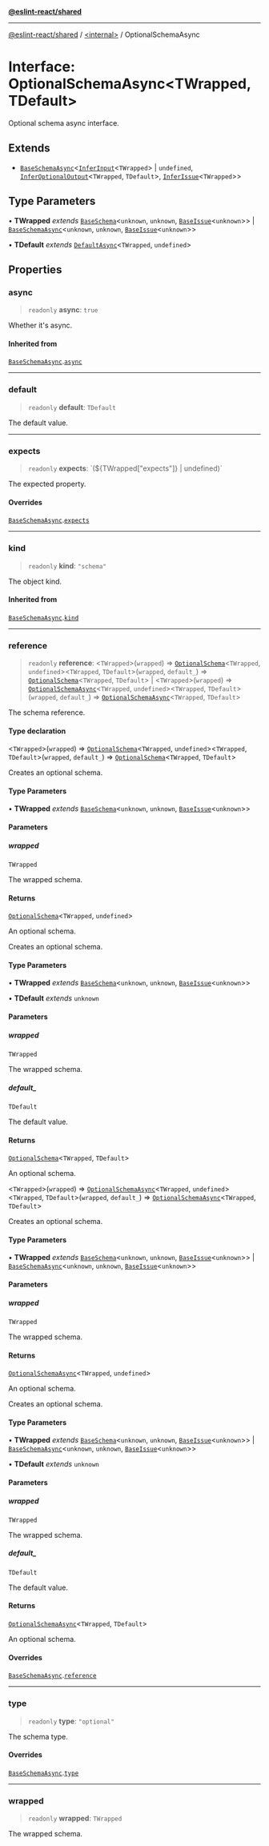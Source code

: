[**@eslint-react/shared**](../../README.md)

***

[@eslint-react/shared](../../README.md) / [\<internal\>](../README.md) / OptionalSchemaAsync

# Interface: OptionalSchemaAsync\<TWrapped, TDefault\>

Optional schema async interface.

## Extends

- [`BaseSchemaAsync`](BaseSchemaAsync.md)\<[`InferInput`](../type-aliases/InferInput.md)\<`TWrapped`\> \| `undefined`, [`InferOptionalOutput`](../type-aliases/InferOptionalOutput.md)\<`TWrapped`, `TDefault`\>, [`InferIssue`](../type-aliases/InferIssue.md)\<`TWrapped`\>\>

## Type Parameters

• **TWrapped** *extends* [`BaseSchema`](BaseSchema.md)\<`unknown`, `unknown`, [`BaseIssue`](BaseIssue.md)\<`unknown`\>\> \| [`BaseSchemaAsync`](BaseSchemaAsync.md)\<`unknown`, `unknown`, [`BaseIssue`](BaseIssue.md)\<`unknown`\>\>

• **TDefault** *extends* [`DefaultAsync`](../type-aliases/DefaultAsync.md)\<`TWrapped`, `undefined`\>

## Properties

### async

> `readonly` **async**: `true`

Whether it's async.

#### Inherited from

[`BaseSchemaAsync`](BaseSchemaAsync.md).[`async`](BaseSchemaAsync.md#async)

***

### default

> `readonly` **default**: `TDefault`

The default value.

***

### expects

> `readonly` **expects**: \`($\{TWrapped\["expects"\]\} \| undefined)\`

The expected property.

#### Overrides

[`BaseSchemaAsync`](BaseSchemaAsync.md).[`expects`](BaseSchemaAsync.md#expects)

***

### kind

> `readonly` **kind**: `"schema"`

The object kind.

#### Inherited from

[`BaseSchemaAsync`](BaseSchemaAsync.md).[`kind`](BaseSchemaAsync.md#kind)

***

### reference

> `readonly` **reference**: \<`TWrapped`\>(`wrapped`) => [`OptionalSchema`](OptionalSchema.md)\<`TWrapped`, `undefined`\>\<`TWrapped`, `TDefault`\>(`wrapped`, `default_`) => [`OptionalSchema`](OptionalSchema.md)\<`TWrapped`, `TDefault`\> \| \<`TWrapped`\>(`wrapped`) => [`OptionalSchemaAsync`](OptionalSchemaAsync.md)\<`TWrapped`, `undefined`\>\<`TWrapped`, `TDefault`\>(`wrapped`, `default_`) => [`OptionalSchemaAsync`](OptionalSchemaAsync.md)\<`TWrapped`, `TDefault`\>

The schema reference.

#### Type declaration

\<`TWrapped`\>(`wrapped`) => [`OptionalSchema`](OptionalSchema.md)\<`TWrapped`, `undefined`\>\<`TWrapped`, `TDefault`\>(`wrapped`, `default_`) => [`OptionalSchema`](OptionalSchema.md)\<`TWrapped`, `TDefault`\>

Creates an optional schema.

#### Type Parameters

• **TWrapped** *extends* [`BaseSchema`](BaseSchema.md)\<`unknown`, `unknown`, [`BaseIssue`](BaseIssue.md)\<`unknown`\>\>

#### Parameters

##### wrapped

`TWrapped`

The wrapped schema.

#### Returns

[`OptionalSchema`](OptionalSchema.md)\<`TWrapped`, `undefined`\>

An optional schema.

Creates an optional schema.

#### Type Parameters

• **TWrapped** *extends* [`BaseSchema`](BaseSchema.md)\<`unknown`, `unknown`, [`BaseIssue`](BaseIssue.md)\<`unknown`\>\>

• **TDefault** *extends* `unknown`

#### Parameters

##### wrapped

`TWrapped`

The wrapped schema.

##### default\_

`TDefault`

The default value.

#### Returns

[`OptionalSchema`](OptionalSchema.md)\<`TWrapped`, `TDefault`\>

An optional schema.

\<`TWrapped`\>(`wrapped`) => [`OptionalSchemaAsync`](OptionalSchemaAsync.md)\<`TWrapped`, `undefined`\>\<`TWrapped`, `TDefault`\>(`wrapped`, `default_`) => [`OptionalSchemaAsync`](OptionalSchemaAsync.md)\<`TWrapped`, `TDefault`\>

Creates an optional schema.

#### Type Parameters

• **TWrapped** *extends* [`BaseSchema`](BaseSchema.md)\<`unknown`, `unknown`, [`BaseIssue`](BaseIssue.md)\<`unknown`\>\> \| [`BaseSchemaAsync`](BaseSchemaAsync.md)\<`unknown`, `unknown`, [`BaseIssue`](BaseIssue.md)\<`unknown`\>\>

#### Parameters

##### wrapped

`TWrapped`

The wrapped schema.

#### Returns

[`OptionalSchemaAsync`](OptionalSchemaAsync.md)\<`TWrapped`, `undefined`\>

An optional schema.

Creates an optional schema.

#### Type Parameters

• **TWrapped** *extends* [`BaseSchema`](BaseSchema.md)\<`unknown`, `unknown`, [`BaseIssue`](BaseIssue.md)\<`unknown`\>\> \| [`BaseSchemaAsync`](BaseSchemaAsync.md)\<`unknown`, `unknown`, [`BaseIssue`](BaseIssue.md)\<`unknown`\>\>

• **TDefault** *extends* `unknown`

#### Parameters

##### wrapped

`TWrapped`

The wrapped schema.

##### default\_

`TDefault`

The default value.

#### Returns

[`OptionalSchemaAsync`](OptionalSchemaAsync.md)\<`TWrapped`, `TDefault`\>

An optional schema.

#### Overrides

[`BaseSchemaAsync`](BaseSchemaAsync.md).[`reference`](BaseSchemaAsync.md#reference)

***

### type

> `readonly` **type**: `"optional"`

The schema type.

#### Overrides

[`BaseSchemaAsync`](BaseSchemaAsync.md).[`type`](BaseSchemaAsync.md#type)

***

### wrapped

> `readonly` **wrapped**: `TWrapped`

The wrapped schema.
